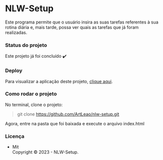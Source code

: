 # NLW-Setup

Este programa permite que o usuário insira as suas tarefas referentes à sua rotina diária e, mais tarde, possa ver quais as tarefas que já foram realizadas.

### Status do projeto

Este projeto já foi concluído :heavy_check_mark:

### Deploy

Para visualizar a aplicação deste projeto,  <a href="https://artleao.github.io/nlw-setup" target="_blank">clique aqui</a>.

### Como rodar o projeto

No terminal, clone o projeto:

> git clone https://github.com/ArtLeao/nlw-setup.git

Agora, entre na pasta que foi baixada e execute o arquivo index.html

### Licença

- Mit <br>
Copyright ©️ 2023 - NLW-Setup.

